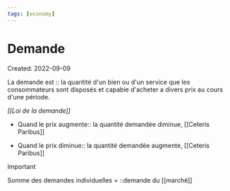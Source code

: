 ```yaml
---
tags: [economy] 
---
```


# Demande

Created: 2022-09-09

La demande est :: la quantité d'un bien ou d'un service que les consommateurs sont disposés et capable d'acheter a divers prix au cours d'une période.
<!--SR:!2023-02-25,4,270-->


*[[Loi de la demande]]*
- Quand le prix augmente:: la quantité demandée diminue, [[Ceteris Paribus]]
<!--SR:!2023-02-25,4,270-->

- Quand le prix diminue:: la quantité demandée augmente, [[Ceteris Paribus]]


> [!important]
> Somme des demandes individuelles = ::demande du [[marché]]

